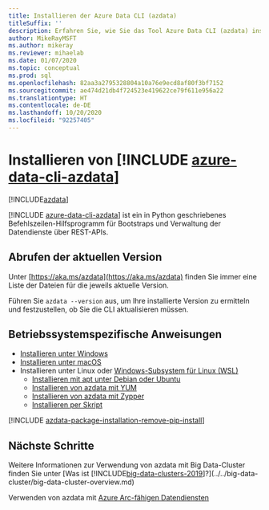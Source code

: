 ```yaml
---
title: Installieren der Azure Data CLI (azdata)
titleSuffix: ''
description: Erfahren Sie, wie Sie das Tool Azure Data CLI (azdata) installieren.
author: MikeRayMSFT
ms.author: mikeray
ms.reviewer: mihaelab
ms.date: 01/07/2020
ms.topic: conceptual
ms.prod: sql
ms.openlocfilehash: 82aa3a2795328804a10a76e9ecd8af80f3bf7152
ms.sourcegitcommit: ae474d21db4f724523e419622ce79f611e956a22
ms.translationtype: HT
ms.contentlocale: de-DE
ms.lasthandoff: 10/20/2020
ms.locfileid: "92257405"
---
```

# <a name="install-azure-data-cli-azdata"></a>Installieren von [!INCLUDE [azure-data-cli-azdata](../../includes/azure-data-cli-azdata.md)]

[!INCLUDE[azdata](../../includes/applies-to-version/azdata.md)]

[!INCLUDE [azure-data-cli-azdata](../../includes/azure-data-cli-azdata.md)] ist ein in Python geschriebenes Befehlszeilen-Hilfsprogramm für Bootstraps und Verwaltung der Datendienste über REST-APIs. 

## <a name="find-latest-version"></a>Abrufen der aktuellen Version

Unter [https://aka.ms/azdata](https://aka.ms/azdata) finden Sie immer eine Liste der Dateien für die jeweils aktuelle Version.

Führen Sie `azdata --version` aus, um Ihre installierte Version zu ermitteln und festzustellen, ob Sie die CLI aktualisieren müssen.

## <a name="os-specific-instructions"></a>Betriebssystemspezifische Anweisungen

* [Installieren unter Windows](../install/deploy-install-azdata-installer.md)
* [Installieren unter macOS](../install/deploy-install-azdata-macos.md)
* Installieren unter Linux oder [Windows-Subsystem für Linux (WSL)](/windows/wsl/about/)
   * [Installieren mit apt unter Debian oder Ubuntu](../install/deploy-install-azdata-linux-package.md)
   * [Installieren von azdata mit YUM](../install/deploy-install-azdata-yum.md)
   * [Installieren von azdata mit Zypper](../install/deploy-install-azdata-zypper.md)
   * [Installieren per Skript](../install/deploy-install-azdata-pip.md)

[!INCLUDE [azdata-package-installation-remove-pip-install](../../includes/azdata-package-installation-remove-pip-install.md)]

## <a name="next-steps"></a>Nächste Schritte

Weitere Informationen zur Verwendung von azdata mit Big Data-Cluster finden Sie unter [Was ist [!INCLUDE[big-data-clusters-2019](../../includes/ssbigdataclusters-ver15.md)]?](../../big-data-cluster/big-data-cluster-overview.md)

Verwenden von azdata mit [Azure Arc-fähigen Datendiensten](/azure/azure-arc/data/)
